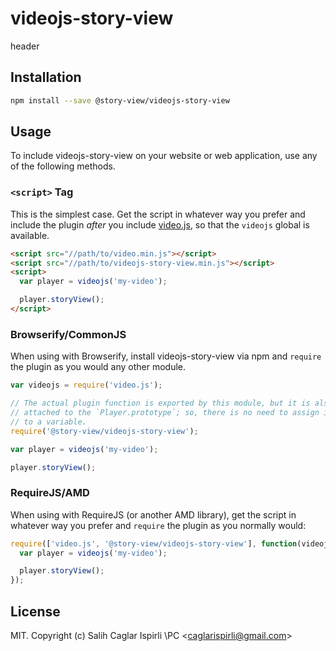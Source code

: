 # videojs-story-view

header

## Installation

```sh
npm install --save @story-view/videojs-story-view
```

## Usage

To include videojs-story-view on your website or web application, use any of the following methods.

### `<script>` Tag

This is the simplest case. Get the script in whatever way you prefer and include the plugin _after_ you include [video.js][videojs], so that the `videojs` global is available.

```html
<script src="//path/to/video.min.js"></script>
<script src="//path/to/videojs-story-view.min.js"></script>
<script>
  var player = videojs('my-video');

  player.storyView();
</script>
```

### Browserify/CommonJS

When using with Browserify, install videojs-story-view via npm and `require` the plugin as you would any other module.

```js
var videojs = require('video.js');

// The actual plugin function is exported by this module, but it is also
// attached to the `Player.prototype`; so, there is no need to assign it
// to a variable.
require('@story-view/videojs-story-view');

var player = videojs('my-video');

player.storyView();
```

### RequireJS/AMD

When using with RequireJS (or another AMD library), get the script in whatever way you prefer and `require` the plugin as you normally would:

```js
require(['video.js', '@story-view/videojs-story-view'], function(videojs) {
  var player = videojs('my-video');

  player.storyView();
});
```

## License

MIT. Copyright (c) Salih Caglar Ispirli \PC &lt;caglarispirli@gmail.com&gt;


[videojs]: http://videojs.com/
